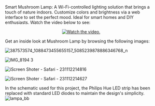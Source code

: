 
Smart Mushroom Lamp: A Wi-Fi-controlled lighting solution that brings a touch of nature indoors. Customize colors and brightness via a web interface to set the perfect mood. Ideal for smart homes and DIY enthusiasts.
Watch the video below to see:


<p align="center">
  <a href="https://www.youtube.com/watch?v=C2W9qRDupLg">
     <img src="https://img.youtube.com/vi/C2W9qRDupLg/0.jpg" alt="Watch the video.">
  </a>
</p>

Get an inside look at Mushroom Lamp by browsing the following images:

<p align="center">
  
  ![387573574_1088473455655157_5085239878886346768_n](https://github.com/oliwiakruczyk/SmartMushroomLamp/assets/150608343/78e01aaf-1192-4b05-96cb-8efaf7abee82)
  
![IMG_8194 3](https://github.com/oliwiakruczyk/SmartMushroomLamp/assets/150608343/65f086f7-164d-40f0-aa40-ba6d6722c089)

![iScreen Shoter - Safari - 231112214816](https://github.com/oliwiakruczyk/SmartMushroomLamp/assets/150608343/730f688b-a5f7-4993-8371-bd6e9ee20195)

![iScreen Shoter - Safari - 231112214627](https://github.com/oliwiakruczyk/SmartMushroomLamp/assets/150608343/9728c66a-3101-45de-837c-368efb0d6a1c)


In the schematic used for this project, the Philips Hue LED strip has been replaced with standard LED diodes to maintain the design's simplicity.
![lampa_bb](https://github.com/oliwiakruczyk/SmartMushroomLamp/assets/150608343/c1c7fb30-fa38-470f-b8f4-1336169ebc73)
</p>



